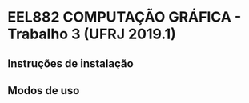 # EEL882 COMPUTAÇÃO GRÁFICA - Trabalho 3 (UFRJ 2019.1)

## Instruções de instalação

## Modos de uso
